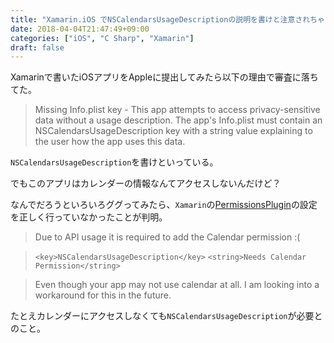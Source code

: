 ```yaml
---
title: "Xamarin.iOS でNSCalendarsUsageDescriptionの説明を書けと注意されちゃう"
date: 2018-04-04T21:47:49+09:00
categories: ["iOS", "C Sharp", "Xamarin"]
draft: false
---
```

Xamarinで書いたiOSアプリをAppleに提出してみたら以下の理由で審査に落ち
てた。

> Missing Info.plist key - This app attempts to access privacy-sensitive data without a usage description. The app's Info.plist must contain an NSCalendarsUsageDescription key with a string value explaining to the user how the app uses this data.

`NSCalendarsUsageDescription`を書けといっている。

でもこのアプリはカレンダーの情報なんてアクセスしないんだけど？

なんでだろうといろいろググってみたら、`Xamarin`の[PermissionsPlugin](https://github.com/jamesmontemagno/PermissionsPlugin)の設定を正しく行っていなかったことが判明。

> Due to API usage it is required to add the Calendar permission :(

> `<key>NSCalendarsUsageDescription</key>`
> `<string>Needs Calendar Permission</string>`

> Even though your app may not use calendar at all. I am looking into a workaround for this in the future.

たとえカレンダーにアクセスしなくても`NSCalendarsUsageDescription`が必要とのこと。